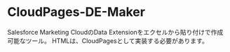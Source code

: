 # CloudPages-DE-Maker

Salesforce Marketing CloudのData Extensionをエクセルから貼り付けで作成可能なツール。
HTMLは、CloudPagesとして実装する必要があります。
